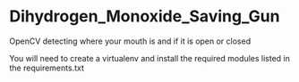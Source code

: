 # Dihydrogen_Monoxide_Saving_Gun
OpenCV detecting where your mouth is and if it is open or closed

You will need to create a virtualenv and install the required modules listed in the requirements.txt
